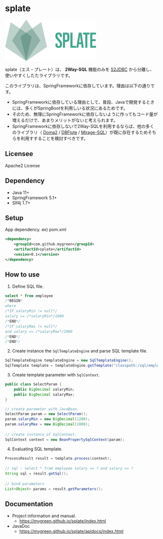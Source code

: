 # splate

![logo](logo.png)

splate（エス・プレート）は、 **2Way-SQL** 機能のみを [S2JDBC](http://s2container.seasar.org/2.4/ja/s2jdbc.html) から分離し、使いやすくしたたライブラリです。

このライブラリは、SpringFrameworkに依存しています。理由は以下の通りです。

- SpringFrameworkに依存している理由として、普段、Javaで開発するときには、多くがSpringBootを利用しいる状況にあるためです。
- そのため、無理にSpringFrameworkに依存しないように作ってもコード量が増えるだけで、あまりメリットがないと考えられます。
- SpringFrameworkに依存しないで2Way-SQLを利用するならば、他の多くのライブラリ（ [Doma2](https://doma.readthedocs.io/) / [DBFlute](http://dbflute.seasar.org/) / [Mirage-SQL](https://github.com/mirage-sql/mirage)）が既に存在するためそちらを利用すすることを検討すべきです。

## Licensee
Apache2 License

## Dependency

- Java 11+
- SpringFramework 5.1+
- Slf4j 1.7+


## Setup

App dependency. ex) pom.xml

```xml
<dependency>
	<groupId>com.github.mygreen</groupId>
	<artifactId>splate</artifactId>
	<vesion>0.1</version>
</dependency>
```

## How to use

1. Define SQL file.
  ```sql
  select * from employee
  /*BEGIN*
  where
  /*IF salaryMin != null*/
  salary >= /*salaryMin*/1000
  /*END*/
  /*IF salaryMax != null*/
  and salary <= /*salaryMax*/2000
  /*END*/
  /*END*/
  ```
2. Create instance the ``SqlTemplateEngine`` and parse SQL template file.
  ```java
  SqlTemplateEngine templateEngine = new SqlTemplateEngine();
  SqlTemplate template = templateEngine.getTemplate("classpath:/sql/employee_select.sql");
  ```
3. Create template parameter with ``SqlContext``.
  ```java
  public class SelectParam {
      public BigDecimal salaryMin;
      public BigDecimal salaryMax;
  }
  ```

  ```java
  // create parameter with JavaBean.
  SelectParam param = new SelectParam();
  param.salaryMin = new BigDecimal(1200);
  param.salaryMax = new BigDecimal(1800);
  
  // create instance of SqlContext.
  SqlContext context = new BeanPropertySqlContext(param);
  ```
4. Evaluating SQL template.
  ```java
  ProcessResult result = template.process(context);

  // sql : select * from employee salary >= ? and salary <= ?
  String sql = result.getSql();

  // bind parameters
  List<Object> params = result.getParameters();
  ```

## Documentation

- Project information and manual.
  - https://mygreen.github.io/splate/index.html
- JavaDoc
  - https://mygreen.github.io/splate/apidocs/index.html

